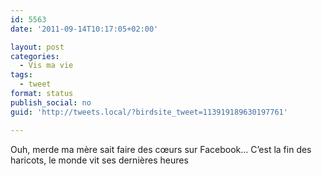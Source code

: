 ```yaml
---
id: 5563
date: '2011-09-14T10:17:05+02:00'

layout: post
categories:
  - Vis ma vie
tags:
  - tweet
format: status
publish_social: no
guid: 'http://tweets.local/?birdsite_tweet=113919189630197761'

---
```


Ouh, merde ma mère sait faire des cœurs sur Facebook… C’est la fin des haricots, le monde vit ses dernières heures